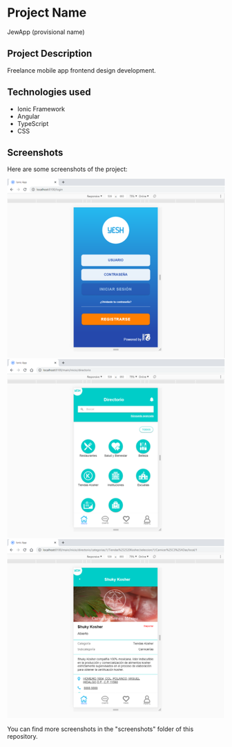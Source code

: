 # Project Name

JewApp (provisional name)

## Project Description

Freelance mobile app frontend design development.

## Technologies used

- Ionic Framework
- Angular
- TypeScript
- CSS

## Screenshots

Here are some screenshots of the project:

![login](screenshots/image2.png)
![Main menu](screenshots/image9.png)
![Detailed screen](screenshots/image12.png)

You can find more screenshots in the "screenshots" folder of this repository.